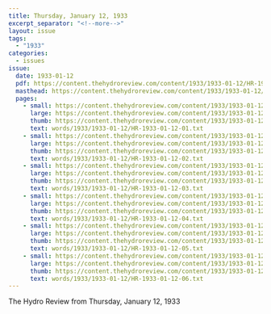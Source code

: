 ```yaml
---
title: Thursday, January 12, 1933
excerpt_separator: "<!--more-->"
layout: issue
tags:
  - "1933"
categories:
  - issues
issue:
  date: 1933-01-12
  pdf: https://content.thehydroreview.com/content/1933/1933-01-12/HR-1933-01-12.pdf
  masthead: https://content.thehydroreview.com/content/1933/1933-01-12/masthead/HR-1933-01-12.jpg
  pages:
    - small: https://content.thehydroreview.com/content/1933/1933-01-12/small/HR-1933-01-12-01.jpg
      large: https://content.thehydroreview.com/content/1933/1933-01-12/large/HR-1933-01-12-01.jpg
      thumb: https://content.thehydroreview.com/content/1933/1933-01-12/thumbnails/HR-1933-01-12-01.jpg
      text: words/1933/1933-01-12/HR-1933-01-12-01.txt
    - small: https://content.thehydroreview.com/content/1933/1933-01-12/small/HR-1933-01-12-02.jpg
      large: https://content.thehydroreview.com/content/1933/1933-01-12/large/HR-1933-01-12-02.jpg
      thumb: https://content.thehydroreview.com/content/1933/1933-01-12/thumbnails/HR-1933-01-12-02.jpg
      text: words/1933/1933-01-12/HR-1933-01-12-02.txt
    - small: https://content.thehydroreview.com/content/1933/1933-01-12/small/HR-1933-01-12-03.jpg
      large: https://content.thehydroreview.com/content/1933/1933-01-12/large/HR-1933-01-12-03.jpg
      thumb: https://content.thehydroreview.com/content/1933/1933-01-12/thumbnails/HR-1933-01-12-03.jpg
      text: words/1933/1933-01-12/HR-1933-01-12-03.txt
    - small: https://content.thehydroreview.com/content/1933/1933-01-12/small/HR-1933-01-12-04.jpg
      large: https://content.thehydroreview.com/content/1933/1933-01-12/large/HR-1933-01-12-04.jpg
      thumb: https://content.thehydroreview.com/content/1933/1933-01-12/thumbnails/HR-1933-01-12-04.jpg
      text: words/1933/1933-01-12/HR-1933-01-12-04.txt
    - small: https://content.thehydroreview.com/content/1933/1933-01-12/small/HR-1933-01-12-05.jpg
      large: https://content.thehydroreview.com/content/1933/1933-01-12/large/HR-1933-01-12-05.jpg
      thumb: https://content.thehydroreview.com/content/1933/1933-01-12/thumbnails/HR-1933-01-12-05.jpg
      text: words/1933/1933-01-12/HR-1933-01-12-05.txt
    - small: https://content.thehydroreview.com/content/1933/1933-01-12/small/HR-1933-01-12-06.jpg
      large: https://content.thehydroreview.com/content/1933/1933-01-12/large/HR-1933-01-12-06.jpg
      thumb: https://content.thehydroreview.com/content/1933/1933-01-12/thumbnails/HR-1933-01-12-06.jpg
      text: words/1933/1933-01-12/HR-1933-01-12-06.txt
---
```


The Hydro Review from Thursday, January 12, 1933

<!--more-->

